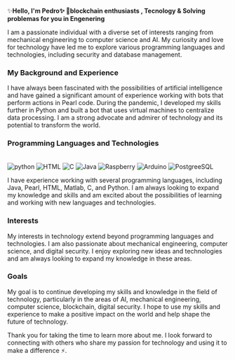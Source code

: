 ✨<b>Hello, I'm Pedro✨ 🔗blockchain enthusiasts , Tecnology & Solving problemas for you in Engenering </b>

I am a passionate individual with a diverse set of interests ranging from mechanical engineering to computer science and AI. My curiosity and love for technology have led me to explore various programming languages and technologies, including security and database management.

### My Background and Experience

I have always been fascinated with the possibilities of artificial intelligence and have gained a significant amount of experience working with bots that perform actions in Pearl code. During the pandemic, I developed my skills further in Python and built a bot that uses virtual machines to centralize data processing. I am a strong advocate and admirer of technology and its potential to transform the world.

### Programming Languages and Technologies
  
 <div><br>
  <img align="center" alt="python" src="https://img.shields.io/badge/Python-3776AB?style=for-the-badge&logo=python&logoColor=white" />
  <img align="center" alt="HTML" src="https://img.shields.io/badge/HTML-239120?style=for-the-badge&logo=html5&logoColor=green" />
  <img align="center" alt="C" src="https://img.shields.io/badge/C-00599C?style=for-the-badge&logo=c&logoColor=black">
  <img align="center" alt="Java" src="https://img.shields.io/badge/Java-ED8B00?style=for-the-badge&logo=openjdk&logoColor=yellow" />
  <img align="center" alt="Raspberry" src="https://img.shields.io/badge/Raspberry%20Pi-A22846?style=for-the-badge&logo=Raspberry%20Pi&logoColor=magenta" />
  <img align="center" alt="Arduino" src="https://img.shields.io/badge/Arduino-00979D?style=for-the-badge&logo=Arduino&logoColor=white" />  
  <img align="center" alt="PostgreeSQL"src="https://img.shields.io/badge/PostgreSQL-316192?style=for-the-badge&logo=postgresql&logoColor=blue"
</div><br/>

I have experience working with several programming languages, including Java, Pearl, HTML, Matlab, C, and Python. I am always looking to expand my knowledge and skills and am excited about the possibilities of learning and working with new languages and technologies.

### Interests

My interests in technology extend beyond programming languages and technologies. I am also passionate about mechanical engineering, computer science, and digital security. I enjoy exploring new ideas and technologies and am always looking to expand my knowledge in these areas.

### Goals

My goal is to continue developing my skills and knowledge in the field of technology, particularly in the areas of AI, mechanical engineering, computer science, blockchain, digital security. I hope to use my skills and experience to make a positive impact on the world and help shape the future of technology.

Thank you for taking the time to learn more about me. I look forward to connecting with others who share my passion for technology and using it to make a difference ⚡.
